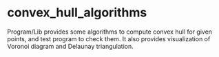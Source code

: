 # convex_hull_algorithms
Program/Lib provides some algorithms to compute convex hull for given points, and test program to check them. It also provides visualization of Voronoi diagram and Delaunay triangulation.
